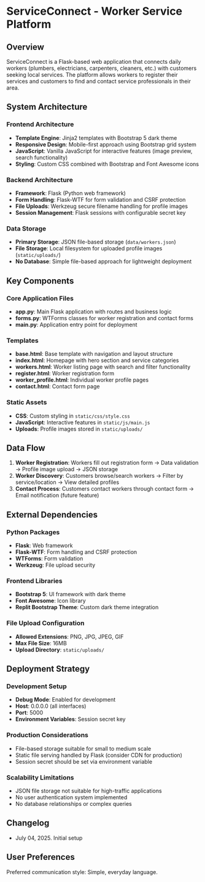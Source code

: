 # ServiceConnect - Worker Service Platform

## Overview

ServiceConnect is a Flask-based web application that connects daily workers (plumbers, electricians, carpenters, cleaners, etc.) with customers seeking local services. The platform allows workers to register their services and customers to find and contact service professionals in their area.

## System Architecture

### Frontend Architecture
- **Template Engine**: Jinja2 templates with Bootstrap 5 dark theme
- **Responsive Design**: Mobile-first approach using Bootstrap grid system
- **JavaScript**: Vanilla JavaScript for interactive features (image preview, search functionality)
- **Styling**: Custom CSS combined with Bootstrap and Font Awesome icons

### Backend Architecture
- **Framework**: Flask (Python web framework)
- **Form Handling**: Flask-WTF for form validation and CSRF protection
- **File Uploads**: Werkzeug secure filename handling for profile images
- **Session Management**: Flask sessions with configurable secret key

### Data Storage
- **Primary Storage**: JSON file-based storage (`data/workers.json`)
- **File Storage**: Local filesystem for uploaded profile images (`static/uploads/`)
- **No Database**: Simple file-based approach for lightweight deployment

## Key Components

### Core Application Files
- **app.py**: Main Flask application with routes and business logic
- **forms.py**: WTForms classes for worker registration and contact forms
- **main.py**: Application entry point for deployment

### Templates
- **base.html**: Base template with navigation and layout structure
- **index.html**: Homepage with hero section and service categories
- **workers.html**: Worker listing page with search and filter functionality
- **register.html**: Worker registration form
- **worker_profile.html**: Individual worker profile pages
- **contact.html**: Contact form page

### Static Assets
- **CSS**: Custom styling in `static/css/style.css`
- **JavaScript**: Interactive features in `static/js/main.js`
- **Uploads**: Profile images stored in `static/uploads/`

## Data Flow

1. **Worker Registration**: Workers fill out registration form → Data validation → Profile image upload → JSON storage
2. **Worker Discovery**: Customers browse/search workers → Filter by service/location → View detailed profiles
3. **Contact Process**: Customers contact workers through contact form → Email notification (future feature)

## External Dependencies

### Python Packages
- **Flask**: Web framework
- **Flask-WTF**: Form handling and CSRF protection
- **WTForms**: Form validation
- **Werkzeug**: File upload security

### Frontend Libraries
- **Bootstrap 5**: UI framework with dark theme
- **Font Awesome**: Icon library
- **Replit Bootstrap Theme**: Custom dark theme integration

### File Upload Configuration
- **Allowed Extensions**: PNG, JPG, JPEG, GIF
- **Max File Size**: 16MB
- **Upload Directory**: `static/uploads/`

## Deployment Strategy

### Development Setup
- **Debug Mode**: Enabled for development
- **Host**: 0.0.0.0 (all interfaces)
- **Port**: 5000
- **Environment Variables**: Session secret key

### Production Considerations
- File-based storage suitable for small to medium scale
- Static file serving handled by Flask (consider CDN for production)
- Session secret should be set via environment variable

### Scalability Limitations
- JSON file storage not suitable for high-traffic applications
- No user authentication system implemented
- No database relationships or complex queries

## Changelog
- July 04, 2025. Initial setup

## User Preferences

Preferred communication style: Simple, everyday language.